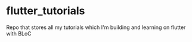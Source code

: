 # flutter_tutorials

Repo that stores all my tutorials which I'm building and learning on flutter with BLoC